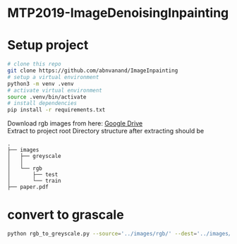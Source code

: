 # MTP2019-ImageDenoisingInpainting

# Setup project
```bash
# clone this repo
git clone https://github.com/abnvanand/ImageInpainting
# setup a virtual environment
python3 -m venv .venv
# activate virtual environment
source .venv/bin/activate
# install dependencies
pip install -r requirements.txt
```

Download rgb images from here: [Google Drive](https://drive.google.com/file/d/1tbFqV-VyZ2k58lBH10OB6Vi5KH1KAP4i/view?usp=sharing)  
Extract to project root
Directory structure after extracting should be
```
.
├── images
│   ├── greyscale
│   │   
│   └── rgb
│       ├── test
│       └── train
├── paper.pdf
```

# convert to grascale
```bash
python rgb_to_greyscale.py --source='../images/rgb/' --dest='../images/greyscale/'
```
